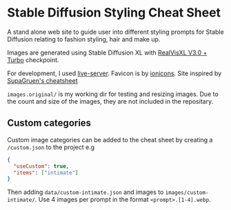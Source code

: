 # Stable Diffusion Styling Cheat Sheet

A stand alone web site to guide user into different styling prompts for Stable Diffusion relating to fashion styling, hair and make up.

Images are generated using Stable Diffusion XL with [RealVisXL V3.0 + Turbo](https://civitai.com/models/139562/realvisxl-v30-turbo) checkpoint.

For development, I used [live-server](https://github.com/tapio/live-server). Favicon is by [ionicons](https://github.com/ionic-team/ionicons). Site inspired by [SupaGruen's cheatsheet](https://supagruen.github.io/StableDiffusion-CheatSheet/)

`images.original/` is my working dir for testing and resizing images. Due to the count and size of the images, they are not included in the repositary.

## Custom categories

Custom image categories can be added to the cheat sheet by creating a `/custom.json` to the project e.g

```json
{
  "useCustom": true,
  "items": ["intimate"]
}
```

Then adding `data/custom-intimate.json` and images to `images/custom-intimate/`. Use 4 images per prompt in the format `<prompt>.[1-4].webp`.
